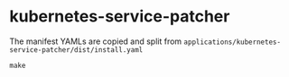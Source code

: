 # kubernetes-service-patcher

The manifest YAMLs are copied and split from `applications/kubernetes-service-patcher/dist/install.yaml`

```shell
make
```
